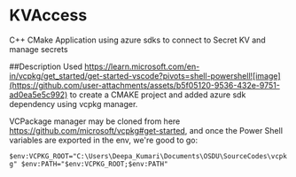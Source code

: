 # KVAccess
C++ CMake Application using azure sdks to connect to Secret KV and manage secrets

##Description
Used https://learn.microsoft.com/en-in/vcpkg/get_started/get-started-vscode?pivots=shell-powershell![image](https://github.com/user-attachments/assets/b5f05120-9536-432e-9751-ad0ea5e5c992) to create a CMAKE project and added azure sdk dependency using vcpkg manager.

VCPackage manager may be cloned from here https://github.com/microsoft/vcpkg#get-started, and once the Power Shell variables are exported in the env, we're good to go:

`
$env:VCPKG_ROOT="C:\Users\Deepa_Kumari\Documents\OSDU\SourceCodes\vcpkg"
$env:PATH="$env:VCPKG_ROOT;$env:PATH"
`
